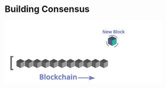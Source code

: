 # Building Consensus

![Blockchain Animated](https://github.com/seanwestfall/building_consensus_presentation/blob/master/images/Blockchain-Blockchain-Technology-Edureka.gif)

